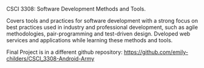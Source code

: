 CSCI 3308: Software Development Methods and Tools.

Covers tools and practices for software development with a strong focus on best practices used in industry and professional development, such as agile methodologies, pair-programming and test-driven design. Dveloped web services and applications while learning these methods and tools.

Final Project is in a different github repository: https://github.com/emily-childers/CSCI_3308-Android-Army
